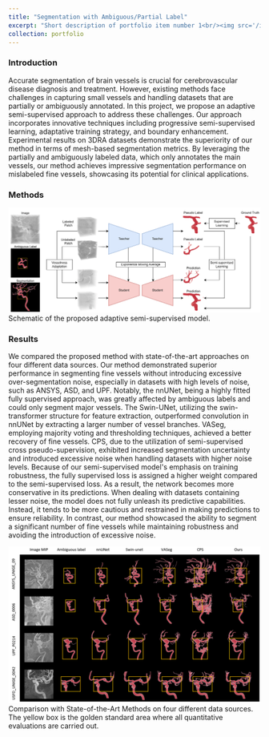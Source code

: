 ```yaml
---
title: "Segmentation with Ambiguous/Partial Label"
excerpt: "Short description of portfolio item number 1<br/><img src='/images/image_lin2023Adaptive_main2.png'>"
collection: portfolio
---
```


### Introduction

Accurate segmentation of brain vessels is crucial for cerebrovascular disease diagnosis and treatment. However, existing methods face challenges in capturing small vessels and handling datasets that are partially or ambiguously annotated. In this project, we propose an adaptive semi-supervised approach to address these challenges. Our approach incorporates innovative techniques including progressive semi-supervised learning, adaptative training strategy, and boundary enhancement. Experimental results on 3DRA datasets demonstrate the superiority of our method in terms of mesh-based segmentation metrics. By leveraging the partially and ambiguously labeled data, which only annotates the main vessels, our method achieves impressive segmentation performance on mislabeled fine vessels, showcasing its potential for clinical applications. 


### Methods

![Editing a markdown file for a talk](/images/image_lin2023Adaptive_main.png)
Schematic of the proposed adaptive semi-supervised model.

### Results

We compared the proposed method with state-of-the-art approaches on four different data sources. Our method demonstrated superior performance in segmenting fine vessels without introducing excessive over-segmentation noise, especially in datasets with high levels of noise, such as ANSYS, ASD, and UPF. Notably, the nnUNet, being a highly fitted fully supervised approach, was greatly affected by ambiguous labels and could only segment major vessels. The Swin-UNet, utilizing the swin-transformer structure for feature extraction, outperformed convolution in nnUNet by extracting a larger number of vessel branches. VASeg, employing majority voting and thresholding techniques, achieved a better recovery of fine vessels. CPS, due to the utilization of semi-supervised cross pseudo-supervision, exhibited increased segmentation uncertainty and introduced excessive noise when handling datasets with higher noise levels. 
Because of our semi-supervised model's emphasis on training robustness, the fully supervised loss is assigned a higher weight compared to the semi-supervised loss. As a result, the network becomes more conservative in its predictions. When dealing with datasets containing lesser noise, the model does not fully unleash its predictive capabilities. Instead, it tends to be more cautious and restrained in making predictions to ensure reliability.
In contrast, our method showcased the ability to segment a significant number of fine vessels while maintaining robustness and avoiding the introduction of excessive noise.

![Editing a markdown file for a talk](/images/image_lin2023Adaptive_result.png)
Comparison with State-of-the-Art Methods on four different data sources. The yellow box is the golden standard area where all quantitative evaluations are carried out.
